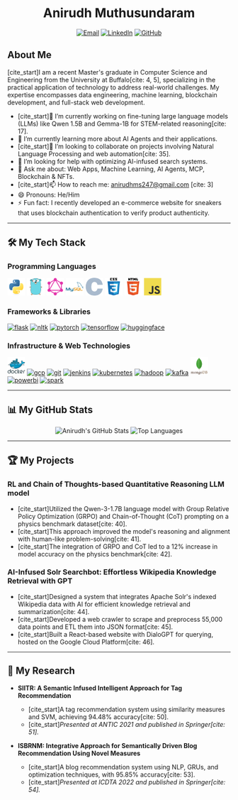 <div align="center">

# Anirudh Muthusundaram

<a href="mailto:anirudhms247@gmail.com"><img src="https://img.shields.io/badge/Email-anirudhms247@gmail.com-blue?style=for-the-badge&logo=gmail" alt="Email"></a>
<a href="https://www.linkedin.com/in/anirudh-muthusundaram/"><img src="https://img.shields.io/badge/LinkedIn-anirudh--muthusundaram-blue?style=for-the-badge&logo=linkedin" alt="LinkedIn"></a>
<a href="https://github.com/anirudh-muthusundaram"><img src="https://img.shields.io/badge/GitHub-anirudh--muthusundaram-blue?style=for-the-badge&logo=github" alt="GitHub"></a>

</div>

## About Me

[cite_start]I am a recent Master's graduate in Computer Science and Engineering from the University at Buffalo[cite: 4, 5], specializing in the practical application of technology to address real-world challenges. My expertise encompasses data engineering, machine learning, blockchain development, and full-stack web development.

- [cite_start]🔭 I’m currently working on fine-tuning large language models (LLMs) like Qwen 1.5B and Gemma-1B for STEM-related reasoning[cite: 17].
- 🌱 I’m currently learning more about AI Agents and their applications.
- [cite_start]👯 I’m looking to collaborate on projects involving Natural Language Processing and web automation[cite: 35].
- 🤔 I’m looking for help with optimizing AI-infused search systems.
- 💬 Ask me about: Web Apps, Machine Learning, AI Agents, MCP, Blockchain & NFTs.
- [cite_start]📫 How to reach me: anirudhms247@gmail.com [cite: 3]
- 😄 Pronouns: He/Him
- ⚡ Fun fact: I recently developed an e-commerce website for sneakers that uses blockchain authentication to verify product authenticity.

---

## 🛠️ My Tech Stack

### **Programming Languages**

<p align="left">
  <a href="https://www.python.org" target="_blank" rel="noreferrer"><img src="https://raw.githubusercontent.com/devicons/devicon/master/icons/python/python-original.svg" alt="python" width="40" height="40"/></a>
  <a href="https://go.dev" target="_blank" rel="noreferrer"><img src="https://raw.githubusercontent.com/devicons/devicon/master/icons/go/go-original.svg" alt="go" width="40" height="40"/></a>
  <a href="https://graphql.org" target="_blank" rel="noreferrer"><img src="https://raw.githubusercontent.com/devicons/devicon/master/icons/graphql/graphql-plain.svg" alt="graphql" width="40" height="40"/></a>
  <a href="https://www.mysql.com/" target="_blank" rel="noreferrer"><img src="https://raw.githubusercontent.com/devicons/devicon/master/icons/mysql/mysql-original-wordmark.svg" alt="mysql" width="40" height="40"/></a>
  <a href="https://www.cprogramming.com/" target="_blank" rel="noreferrer"><img src="https://raw.githubusercontent.com/devicons/devicon/master/icons/c/c-original.svg" alt="c" width="40" height="40"/></a>
  <a href="https://www.w3schools.com/css/" target="_blank" rel="noreferrer"><img src="https://raw.githubusercontent.com/devicons/devicon/master/icons/css3/css3-original-wordmark.svg" alt="css3" width="40" height="40"/></a>
  <a href="https://www.w3.org/html/" target="_blank" rel="noreferrer"><img src="https://raw.githubusercontent.com/devicons/devicon/master/icons/html5/html5-original-wordmark.svg" alt="html5" width="40" height="40"/></a>
  <a href="https://developer.mozilla.org/en-US/docs/Web/JavaScript" target="_blank" rel="noreferrer"><img src="https://raw.githubusercontent.com/devicons/devicon/master/icons/javascript/javascript-original.svg" alt="javascript" width="40" height="40"/></a>
</p>

### **Frameworks & Libraries**

<p align="left">
  <a href="https://flask.palletsprojects.com/" target="_blank" rel="noreferrer"><img src="https://www.vectorlogo.zone/logos/pocoo_flask/pocoo_flask-icon.svg" alt="flask" width="40" height="40"/></a>
  <a href="https://www.nltk.org/" target="_blank" rel="noreferrer"><img src="https://www.vectorlogo.zone/logos/nltk/nltk-icon.svg" alt="nltk" width="40" height="40"/></a>
  <a href="https://pytorch.org/" target="_blank" rel="noreferrer"><img src="https://www.vectorlogo.zone/logos/pytorch/pytorch-icon.svg" alt="pytorch" width="40" height="40"/></a>
  <a href="https://www.tensorflow.org" target="_blank" rel="noreferrer"><img src="https://www.vectorlogo.zone/logos/tensorflow/tensorflow-icon.svg" alt="tensorflow" width="40" height="40"/></a>
  <a href="https://huggingface.co/" target="_blank" rel="noreferrer"><img src="https://huggingface.co/front/assets/huggingface_logo-noborder.svg" alt="huggingface" width="40" height="40"/></a>
</p>

### **Infrastructure & Web Technologies**

<p align="left">
  <a href="https://www.docker.com/" target="_blank" rel="noreferrer"><img src="https://raw.githubusercontent.com/devicons/devicon/master/icons/docker/docker-original-wordmark.svg" alt="docker" width="40" height="40"/></a>
  <a href="https://cloud.google.com" target="_blank" rel="noreferrer"><img src="https://www.vectorlogo.zone/logos/google_cloud/google_cloud-icon.svg" alt="gcp" width="40" height="40"/></a>
  <a href="https://git-scm.com/" target="_blank" rel="noreferrer"><img src="https://www.vectorlogo.zone/logos/git-scm/git-scm-icon.svg" alt="git" width="40" height="40"/></a>
  <a href="https://www.jenkins.io" target="_blank" rel="noreferrer"><img src="https://www.vectorlogo.zone/logos/jenkins/jenkins-icon.svg" alt="jenkins" width="40" height="40"/></a>
  <a href="https://kubernetes.io" target="_blank" rel="noreferrer"><img src="https://www.vectorlogo.zone/logos/kubernetes/kubernetes-icon.svg" alt="kubernetes" width="40" height="40"/></a>
  <a href="https://hadoop.apache.org/" target="_blank" rel="noreferrer"><img src="https://www.vectorlogo.zone/logos/apache_hadoop/apache_hadoop-icon.svg" alt="hadoop" width="40" height="40"/></a>
  <a href="https://kafka.apache.org/" target="_blank" rel="noreferrer"><img src="https://www.vectorlogo.zone/logos/apache_kafka/apache_kafka-icon.svg" alt="kafka" width="40" height="40"/></a>
  <a href="https://www.mongodb.com/" target="_blank" rel="noreferrer"><img src="https://raw.githubusercontent.com/devicons/devicon/master/icons/mongodb/mongodb-original-wordmark.svg" alt="mongodb" width="40" height="40"/></a>
  <a href="https://powerbi.microsoft.com/en-us/" target="_blank" rel="noreferrer"><img src="https://www.vectorlogo.zone/logos/microsoft_powerbi/microsoft_powerbi-icon.svg" alt="powerbi" width="40" height="40"/></a>
  <a href="https://spark.apache.org/" target="_blank" rel="noreferrer"><img src="https://www.vectorlogo.zone/logos/apache_spark/apache_spark-icon.svg" alt="spark" width="40" height="40"/></a>
</p>

---

## 📊 My GitHub Stats

<p align="center">
  <img src="https://github-readme-stats.vercel.app/api?username=anirudh-muthusundaram&show_icons=true&theme=dracula" alt="Anirudh's GitHub Stats">
  <img src="https://github-readme-stats.vercel.app/api/top-langs/?username=anirudh-muthusundaram&layout=compact&theme=dracula" alt="Top Languages">
</p>

---

## 🏆 My Projects

### **RL and Chain of Thoughts-based Quantitative Reasoning LLM model**
- [cite_start]Utilized the Qwen-3-1.7B language model with Group Relative Policy Optimization (GRPO) and Chain-of-Thought (CoT) prompting on a physics benchmark dataset[cite: 40].
- [cite_start]This approach improved the model's reasoning and alignment with human-like problem-solving[cite: 41].
- [cite_start]The integration of GRPO and CoT led to a 12% increase in model accuracy on the physics benchmark[cite: 42].

### **AI-Infused Solr Searchbot: Effortless Wikipedia Knowledge Retrieval with GPT**
- [cite_start]Designed a system that integrates Apache Solr's indexed Wikipedia data with AI for efficient knowledge retrieval and summarization[cite: 44].
- [cite_start]Developed a web crawler to scrape and preprocess 55,000 data points and ETL them into JSON format[cite: 45].
- [cite_start]Built a React-based website with DialoGPT for querying, hosted on the Google Cloud Platform[cite: 46].

---

## 📝 My Research

- **SIITR: A Semantic Infused Intelligent Approach for Tag Recommendation**
  - [cite_start]A tag recommendation system using similarity measures and SVM, achieving 94.48% accuracy[cite: 50].
  - [cite_start]*Presented at ANTIC 2021 and published in Springer[cite: 51].*

- **ISBRNM: Integrative Approach for Semantically Driven Blog Recommendation Using Novel Measures**
  - [cite_start]A blog recommendation system using NLP, GRUs, and optimization techniques, with 95.85% accuracy[cite: 53].
  - [cite_start]*Presented at ICDTA 2022 and published in Springer[cite: 54].*
